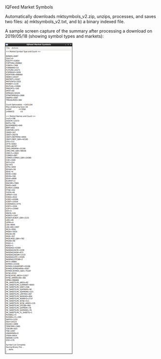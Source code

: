 IQFeed Market Symbols 

Automatically downloads mktsymbols_v2.zip, unzips, processes, and saves two files:  a) mktsymbols_v2.txt, and b) a binary indexed file.

A sample screen capture of the summary after processing a download on 2019/05/18 (showing symbol types and markets):

![IQFeed Market Symbols Decoded](/notes/pictures/Screenshot_20190608_115545.png)

